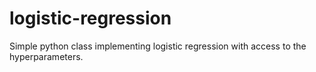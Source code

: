 # logistic-regression
Simple python class implementing logistic regression with access to the hyperparameters.
